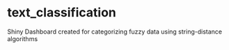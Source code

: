 # text_classification
Shiny Dashboard  created for categorizing fuzzy data using string-distance algorithms 
